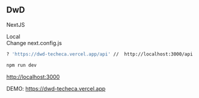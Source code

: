 
## DwD

NextJS


Local\
Change next.config.js
```bash
? 'https://dwd-techeca.vercel.app/api' //  http://localhost:3000/api
```

```bash
npm run dev
```
[http://localhost:3000](http://localhost:3000)


DEMO: https://dwd-techeca.vercel.app
